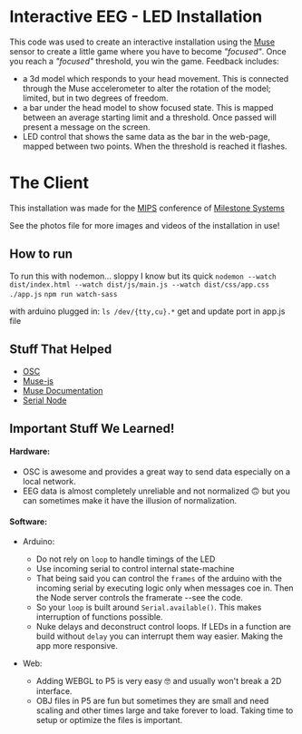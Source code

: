 # Interactive EEG - LED Installation
This code was used to create an interactive installation using the [Muse](http://www.choosemuse.com/) sensor to create a little game where you have to become _"focused"_. Once you reach a _"focused"_ threshold, you win the game. 
Feedback includes:
* a 3d model which responds to your head movement. This is connected through the Muse accelerometer to alter the rotation of the model; limited, but in two degrees of freedom.
* a bar under the head model to show focused state. This is mapped between an average starting limit and a threshold. Once passed will present a message on the screen.
* LED control that shows the same data as the bar in the web-page, mapped between two points. When the threshold is reached it flashes.

# The Client
This installation was made for the [MIPS](https://www.youtube.com/watch?v=hAfBOaPqLWo) conference of [Milestone Systems](https://www.milestonesys.com/about-us/) 

See the photos file for more images and videos of the installation in use!

## How to run
To run this with nodemon... sloppy I know but its quick
``nodemon --watch dist/index.html --watch dist/js/main.js --watch dist/css/app.css ./app.js``
``npm run watch-sass``

with arduino plugged in:
``ls /dev/{tty,cu}.*``
get and update port in app.js file

## Stuff That Helped
* [OSC](https://github.com/colinbdclark/osc.js/)
* [Muse-js](https://github.com/urish/muse-js)
* [Muse Documentation](http://developer.choosemuse.com/research-tools/available-data)
* [Serial Node](https://github.com/node-serialport/node-serialport)

## Important Stuff We Learned!

#### Hardware:
* OSC is awesome and provides a great way to send data especially on a local network.
* EEG data is almost completely unreliable and not normalized 🙃    but you can sometimes make it have the illusion of normalization.

#### Software:
* Arduino:
    * Do not rely on ``loop`` to handle timings of the LED
    * Use incoming serial to control internal state-machine
    * That being said you can control the ``frames`` of the arduino with the incoming serial by executing logic only when messages coe in. Then the Node server controls the framerate --see the code. 
    * So your ``loop`` is built around ``Serial.available()``. This makes interruption of functions possible.
    * Nuke delays and deconstruct control loops. If LEDs in a function are build without ``delay`` you can interrupt them way easier. Making the app more responsive.
    
* Web:
     * Adding WEBGL to P5 is very easy 🤓 and usually won't break a 2D interface.
     * OBJ files in P5 are fun but sometimes they are small and need scaling and other times large and take forever to load. Taking time to setup or optimize the files is important.